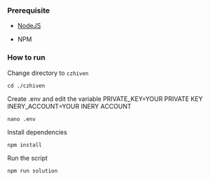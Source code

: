 ### Prerequisite

- [NodeJS](https://nodejs.org/en/)

- NPM



### How to run

Change directory to ```czhiven```

```shell
cd ./czhiven
```

Create .env and edit the variable
PRIVATE_KEY=YOUR PRIVATE KEY
INERY_ACCOUNT=YOUR INERY ACCOUNT

```shell
nano .env
```

Install dependencies

```shell
npm install
```

Run the script

```
npm run solution
```
